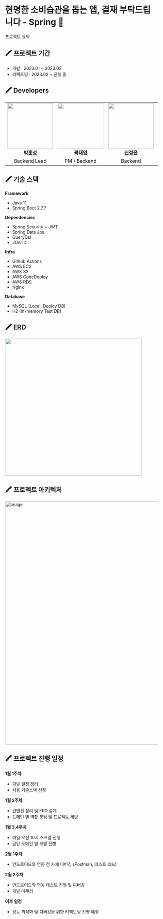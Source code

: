 # 현명한 소비습관을 돕는 앱, 결재 부탁드립니다 - Spring 🌱
프로젝트 요약                             
                        

## 🖍 프로젝트 기간
- 개발 : 2023.01 ~ 2023.02
- 리팩토링 : 2023.02 ~ 진행 중                         
                                        
                                        
## 🖍 Developers
<table>
  <tbody>
    <tr>
      <td align="center"><a href="https://github.com/HunSeongPark"><img src="https://avatars.githubusercontent.com/u/71416677?v=4" width="150px;" alt=""/><br /><b>박훈성</b></a><br /></td>
      <td align="center"><a href="https://github.com/sharpie1330"><img src="https://avatars.githubusercontent.com/u/71365547?v=4" width="150px;" alt=""/><br /><b>곽태영</b></a><br /></td>
      <td align="center"><a href="https://github.com/JungYoonShin"><img src="https://avatars.githubusercontent.com/u/63058347?v=4" width="150px;" alt=""/><br /><b>신정윤</b></a><br /></td>
      <td align="center"><a href="https://github.com/eujjong18"><img src="https://avatars.githubusercontent.com/u/76527090?v=4" width="150px;" alt=""/><br /><b>이유종</b></a><br /></td>
      <td align="center"><a href="https://github.com/Huh21"><img src="https://avatars.githubusercontent.com/u/71316148?v=4" width="150px;" alt=""/><br /><b>허희원</b></a><br /></td>
     <tr/>
      <td align="center">Backend Lead</td>
      <td align="center">PM / Backend</td>
      <td align="center">Backend</td>
      <td align="center">Backend</td>
      <td align="center">Backend</td>
    </tr>
  </tbody>
</table>                                  
                                      
                                      
## 🖍 기술 스택
**Framework**
- Java 11
- Spring Boot 2.7.7

**Dependencies**
- Spring Security + JWT
- Spring Data Jpa
- QueryDsl
- JUnit 4

**Infra**
- Github Actions
- AWS EC2
- AWS S3
- AWS CodeDeploy
- AWS RDS
- Nginx

**Database**
- MySQL (Local, Deploy DB)
- H2 (In-memory Test DB)                                        
                                                  
                                                  
## 🖍 ERD
<img src="https://user-images.githubusercontent.com/71416677/218406579-b3e480e9-9f0e-487f-9514-d1695df6aa2b.png" width="450"/>                    
                                                    
                                                    
## 🖍 프로젝트 아키텍처
<img width="800" alt="image" src="https://user-images.githubusercontent.com/71416677/218409265-15957d4b-a808-4e9f-8f00-e6de082a1c95.png">                        
                                      
                                      
## 🖍 프로젝트 진행 일정
**1월 1주차**
- 개발 일정 정리
- 사용 기술스택 선정

**1월 2주차**
- 컨벤션 정리 및 ERD 설계
- 도메인 별 역할 분담 및 프로젝트 세팅

**1월 3,4주차**
- 매일 오전 10시 스크럼 진행
- 담당 도메인 별 개발 진행

**2월 1주차**
- 안드로이드와 연동 전 자체 디버깅 (Postman, 테스트 코드)

**2월 2주차**
- 안드로이드와 연동 테스트 진행 및 디버깅
- 개발 마무리

**이후 일정**
- 성능 최적화 및 디버깅을 위한 리팩토링 진행 예정
